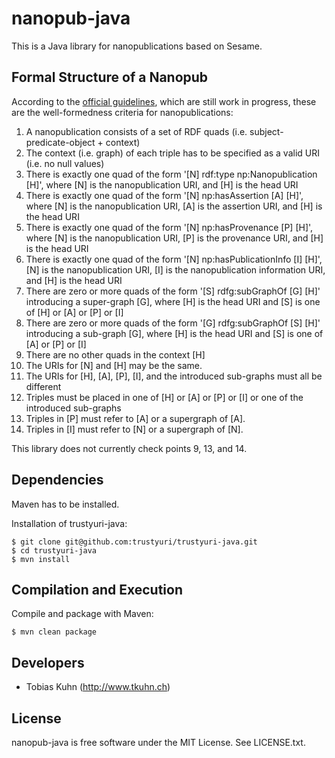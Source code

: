 nanopub-java
============

This is a Java library for nanopublications based on Sesame.


Formal Structure of a Nanopub
-----------------------------

According to the [official guidelines](http://nanopub.org/guidelines/working_draft/),
which are still work in progress, these are the well-formedness criteria for nanopublications:

1.  A nanopublication consists of a set of RDF quads (i.e. subject-predicate-object + context)
2.  The context (i.e. graph) of each triple has to be specified as a valid URI (i.e. no null
    values)
3.  There is exactly one quad of the form '[N] rdf:type np:Nanopublication [H]', where [N] is the
    nanopublication URI, and [H] is the head URI
4.  There is exactly one quad of the form '[N] np:hasAssertion [A] [H]', where [N] is the
    nanopublication URI, [A] is the assertion URI, and [H] is the head URI
5.  There is exactly one quad of the form '[N] np:hasProvenance [P] [H]', where [N] is the
    nanopublication URI, [P] is the provenance URI, and [H] is the head URI
6.  There is exactly one quad of the form '[N] np:hasPublicationInfo [I] [H]', [N] is the
    nanopublication URI, [I] is the nanopublication information URI, and [H] is the head URI
7.  There are zero or more quads of the form '[S] rdfg:subGraphOf [G] [H]' introducing a
    super-graph [G], where [H] is the head URI and [S] is one of [H] or [A] or [P] or [I]
8.  There are zero or more quads of the form '[G] rdfg:subGraphOf [S] [H]' introducing a sub-graph
    [G], where [H] is the head URI and [S] is one of [A] or [P] or [I]
9.  There are no other quads in the context [H]
10. The URIs for [N] and [H] may be the same.
11. The URIs for [H], [A], [P], [I], and the introduced sub-graphs must all be different
12. Triples must be placed in one of [H] or [A] or [P] or [I] or one of the introduced sub-graphs
13. Triples in [P] must refer to [A] or a supergraph of [A].
14. Triples in [I] must refer to [N] or a supergraph of [N].

This library does not currently check points 9, 13, and 14.


Dependencies
------------

Maven has to be installed.

Installation of trustyuri-java:

    $ git clone git@github.com:trustyuri/trustyuri-java.git
    $ cd trustyuri-java
    $ mvn install


Compilation and Execution
-------------------------

Compile and package with Maven:

    $ mvn clean package


Developers
----------

- Tobias Kuhn (http://www.tkuhn.ch)


License
-------

nanopub-java is free software under the MIT License. See LICENSE.txt.
